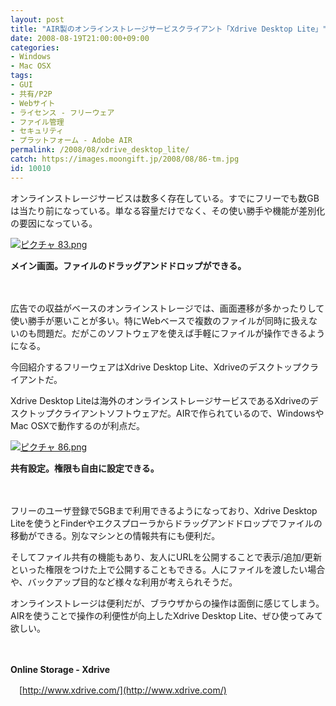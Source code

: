 ```yaml
---
layout: post
title: "AIR製のオンラインストレージサービスクライアント「Xdrive Desktop Lite」"
date: 2008-08-19T21:00:00+09:00
categories:
- Windows
- Mac OSX
tags: 
- GUI
- 共有/P2P
- Webサイト
- ライセンス - フリーウェア
- ファイル管理
- セキュリティ
- プラットフォーム - Adobe AIR
permalink: /2008/08/xdrive_desktop_lite/
catch: https://images.moongift.jp/2008/08/86-tm.jpg
id: 10010
---
```

オンラインストレージサービスは数多く存在している。すでにフリーでも数GBは当たり前になっている。単なる容量だけでなく、その使い勝手や機能が差別化の要因になっている。

  

[![ピクチャ 83.png](https://images.moongift.jp/2008/08/83-tm.jpg)](https://images.moongift.jp/2008/08/83.jpg)  
  
**メイン画面。ファイルのドラッグアンドドロップができる。**

  

　

  

広告での収益がベースのオンラインストレージでは、画面遷移が多かったりして使い勝手が悪いことが多い。特にWebベースで複数のファイルが同時に扱えないのも問題だ。だがこのソフトウェアを使えば手軽にファイルが操作できるようになる。

  

今回紹介するフリーウェアはXdrive Desktop Lite、Xdriveのデスクトップクライアントだ。

  
  
<!--more-->  

Xdrive Desktop Liteは海外のオンラインストレージサービスであるXdriveのデスクトップクライアントソフトウェアだ。AIRで作られているので、WindowsやMac OSXで動作するのが利点だ。

  

[![ピクチャ 86.png](https://images.moongift.jp/2008/08/86-tm.jpg)](https://images.moongift.jp/2008/08/86.jpg)  
  
**共有設定。権限も自由に設定できる。**

  

　

  

フリーのユーザ登録で5GBまで利用できるようになっており、Xdrive Desktop Liteを使うとFinderやエクスプローラからドラッグアンドドロップでファイルの移動ができる。別なマシンとの情報共有にも便利だ。

  

そしてファイル共有の機能もあり、友人にURLを公開することで表示/追加/更新といった権限をつけた上で公開することもできる。人にファイルを渡したい場合や、バックアップ目的など様々な利用が考えられそうだ。

  

オンラインストレージは便利だが、ブラウザからの操作は面倒に感じてしまう。AIRを使うことで操作の利便性が向上したXdrive Desktop Lite、ぜひ使ってみて欲しい。

  

　

  

**Online Storage - Xdrive**  
  
　[http://www.xdrive.com/](http://www.xdrive.com/)

  

